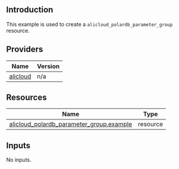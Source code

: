 <!-- BEGIN_TF_DOCS -->
## Introduction

This example is used to create a `alicloud_polardb_parameter_group` resource.

## Providers

| Name | Version |
|------|---------|
| <a name="provider_alicloud"></a> [alicloud](#provider\_alicloud) | n/a |

## Resources

| Name | Type |
|------|------|
| [alicloud_polardb_parameter_group.example](https://registry.terraform.io/providers/aliyun/alicloud/latest/docs/resources/polardb_parameter_group) | resource |

## Inputs

No inputs.
<!-- END_TF_DOCS -->    